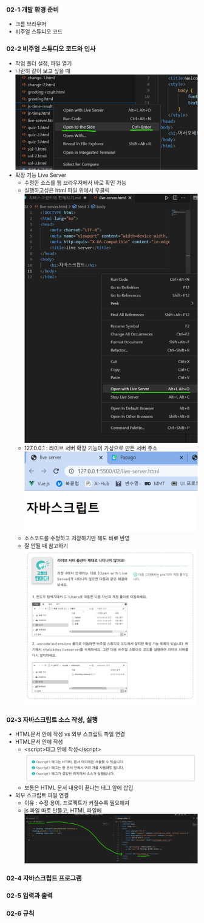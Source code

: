 ### 02-1 개발 환경 준비
- 크롬 브라우저
- 비주얼 스튜디오 코드

### 02-2 비주얼 스튜디오 코드와 인사
- 작업 폴더 설정, 파일 열기
- 나란히 같이 보고 싶을 때 ![Alt text](image-1.png)
- 확장 기능 Live Server
  - 수정한 소스를 웹 브라우저에서 바로 확인 가능
  - 실행하고싶은 html 파일 위에서 우클릭 ![Alt text](image-2.png)
  - 127.0.0.1 : 라이브 서버 확장 기능이 가상으로 만든 서버 주소![Alt text](image-3.png)
  - 소스코드를 수정하고 저장하기만 해도 바로 반영
  - 잘 안될 때 참고하기 ![Alt text](image-4.png)

### 02-3 자바스크립트 소스 작성, 실행
- HTML문서 안에 작성 vs 외부 스크립트 파일 연결
- HTML문서 안에 작성
  - \<script>태그 안에 작성\</script>![Alt text](image-5.png)
  - 보통은 HTML 문서 내용이 끝나는 </body> 태그 앞에 삽입
- 외부 스크립트 파일 연결
  - 이유 : 수정 용이. 프로젝트가 커질수록 필요해져
  - js 파일 따로 만들고, HTML 파일에 <script src="파일 경로"></script> ![Alt text](image-6.png)

### 02-4 자바스크립트 프로그램
### 02-5 입력과 출력
### 02-6 규칙



